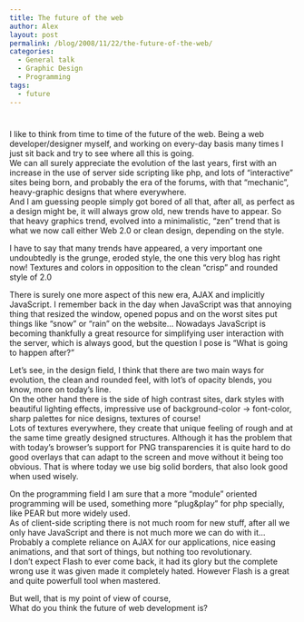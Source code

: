 ```yaml
---
title: The future of the web
author: Alex
layout: post
permalink: /blog/2008/11/22/the-future-of-the-web/
categories:
  - General talk
  - Graphic Design
  - Programming
tags:
  - future
---
```

# 

I like to think from time to time of the future of the web. Being a web developer/designer myself, and working on every-day basis many times I just sit back and try to see where all this is going.  
We can all surely appreciate the evolution of the last years, first with an increase in the use of server side scripting like php, and lots of “interactive” sites being born, and probably the era of the forums, with that “mechanic”, heavy-graphic designs that where everywhere.  
And I am guessing people simply got bored of all that, after all, as perfect as a design might be, it will always grow old, new trends have to appear. So that heavy graphics trend, evolved into a minimalistic, “zen” trend that is what we now call either Web 2.0 or clean design, depending on the style.

I have to say that many trends have appeared, a very important one undoubtedly is the grunge, eroded style, the one this very blog has right now! Textures and colors in opposition to the clean “crisp” and rounded style of 2.0

There is surely one more aspect of this new era, AJAX and implicitly JavaScript. I remember back in the day when JavaScript was that annoying thing that resized the window, opened popus and on the worst sites put things like “snow” or “rain” on the website… Nowadays JavaScript is becoming thankfully a great resource for simplifying user interaction with the server, which is always good, but the question I pose is “What is going to happen after?”

Let’s see, in the design field, I think that there are two main ways for evolution, the clean and rounded feel, with lot’s of opacity blends, you know, more on today’s line.  
On the other hand there is the side of high contrast sites, dark styles with beautiful lighting effects, impressive use of background-color -> font-color, sharp palettes for nice designs, textures of course!  
Lots of textures everywhere, they create that unique feeling of rough and at the same time greatly designed structures. Although it has the problem that with today’s browser’s support for PNG transparencies it is quite hard to do good overlays that can adapt to the screen and move without it being too obvious. That is where today we use big solid borders, that also look good when used wisely.

On the programming field I am sure that a more “module” oriented programming will be used, something more “plug&play” for php specially, like PEAR but more widely used.  
As of client-side scripting there is not much room for new stuff, after all we only have JavaScript and there is not much more we can do with it… Probably a complete reliance on AJAX for our applications, nice easing animations, and that sort of things, but nothing too revolutionary.  
I don’t expect Flash to ever come back, it had its glory but the complete wrong use it was given made it completely hated. However Flash is a great and quite powerfull tool when mastered.

But well, that is my point of view of course,  
What do you think the future of web development is?
